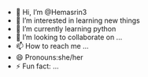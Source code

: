 - 👋 Hi, I’m @Hemasrin3
- 👀 I’m interested in learning new things
- 🌱 I’m currently learning python
- 💞️ I’m looking to collaborate on ...
- 📫 How to reach me ...
- 😄 Pronouns:she/her
- ⚡ Fun fact: ...

<!---
Hemasrin3/Hemasrin3 is a ✨ special ✨ repository because its `README.md` (this file) appears on your GitHub profile.
You can click the Preview link to take a look at your changes.
--->
